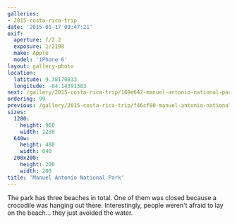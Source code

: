 ```yaml
---
galleries:
- 2015-costa-rica-trip
date: '2015-01-17 09:47:21'
exif:
  aperture: f/2.2
  exposure: 1/2198
  make: Apple
  model: 'iPhone 6'
layout: gallery-photo
location:
  latitude: 9.38170833
  longitude: -84.14391383
next: /gallery/2015-costa-rica-trip/169e642-manuel-antonio-national-park
ordering: 99
previous: /gallery/2015-costa-rica-trip/f46cf80-manuel-antonio-national-park
sizes:
  1280:
    height: 960
    width: 1280
  640w:
    height: 480
    width: 640
  200x200:
    height: 200
    width: 200
title: 'Manuel Antonio National Park'
---
```


The park has three beaches in total. One of them was closed because a crocodile was hanging out there. Interestingly, people weren't afraid to lay on the beach... they just avoided the water.
